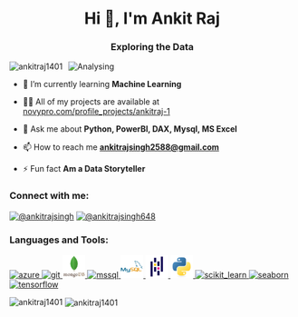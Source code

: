 <h1 align="center">Hi 👋, I'm Ankit Raj</h1>
<h3 align="center">Exploring the Data</h3>
<img align="right" width=400 alt="Analysing" src="https://en.pimg.jp/046/389/169/1/46389169.jpg"

<p align="left"> <img src="https://komarev.com/ghpvc/?username=ankitraj1401&label=Profile%20views&color=0e75b6&style=flat" alt="ankitraj1401" /> </p>

- 🌱 I’m currently learning **Machine Learning**

- 👨‍💻 All of my projects are available at [novypro.com/profile_projects/ankitraj-1](novypro.com/profile_projects/ankitraj-1)

- 💬 Ask me about **Python, PowerBI, DAX, Mysql, MS Excel**

- 📫 How to reach me **ankitrajsingh2588@gmail.com**

- ⚡ Fun fact **Am a Data Storyteller**

<h3 align="left">Connect with me:</h3>
<p align="left">
<a href="https://medium.com/@ankitrajsingh" target="blank"><img align="center" src="https://raw.githubusercontent.com/rahuldkjain/github-profile-readme-generator/master/src/images/icons/Social/medium.svg" alt="@ankitrajsingh" height="30" width="40" /></a>
<a href="https://www.hackerrank.com/@ankitrajsingh648" target="blank"><img align="center" src="https://raw.githubusercontent.com/rahuldkjain/github-profile-readme-generator/master/src/images/icons/Social/hackerrank.svg" alt="@ankitrajsingh648" height="30" width="40" /></a>
</p>

<h3 align="left">Languages and Tools:</h3>
<p align="left"> <a href="https://azure.microsoft.com/en-in/" target="_blank" rel="noreferrer"> <img src="https://www.vectorlogo.zone/logos/microsoft_azure/microsoft_azure-icon.svg" alt="azure" width="40" height="40"/> </a> <a href="https://git-scm.com/" target="_blank" rel="noreferrer"> <img src="https://www.vectorlogo.zone/logos/git-scm/git-scm-icon.svg" alt="git" width="40" height="40"/> </a> <a href="https://www.mongodb.com/" target="_blank" rel="noreferrer"> <img src="https://raw.githubusercontent.com/devicons/devicon/master/icons/mongodb/mongodb-original-wordmark.svg" alt="mongodb" width="40" height="40"/> </a> <a href="https://www.microsoft.com/en-us/sql-server" target="_blank" rel="noreferrer"> <img src="https://www.svgrepo.com/show/303229/microsoft-sql-server-logo.svg" alt="mssql" width="40" height="40"/> </a> <a href="https://www.mysql.com/" target="_blank" rel="noreferrer"> <img src="https://raw.githubusercontent.com/devicons/devicon/master/icons/mysql/mysql-original-wordmark.svg" alt="mysql" width="40" height="40"/> </a> <a href="https://pandas.pydata.org/" target="_blank" rel="noreferrer"> <img src="https://raw.githubusercontent.com/devicons/devicon/2ae2a900d2f041da66e950e4d48052658d850630/icons/pandas/pandas-original.svg" alt="pandas" width="40" height="40"/> </a> <a href="https://www.python.org" target="_blank" rel="noreferrer"> <img src="https://raw.githubusercontent.com/devicons/devicon/master/icons/python/python-original.svg" alt="python" width="40" height="40"/> </a> <a href="https://scikit-learn.org/" target="_blank" rel="noreferrer"> <img src="https://upload.wikimedia.org/wikipedia/commons/0/05/Scikit_learn_logo_small.svg" alt="scikit_learn" width="40" height="40"/> </a> <a href="https://seaborn.pydata.org/" target="_blank" rel="noreferrer"> <img src="https://seaborn.pydata.org/_images/logo-mark-lightbg.svg" alt="seaborn" width="40" height="40"/> </a> <a href="https://www.tensorflow.org" target="_blank" rel="noreferrer"> <img src="https://www.vectorlogo.zone/logos/tensorflow/tensorflow-icon.svg" alt="tensorflow" width="40" height="40"/> </a> </p>

<p><img align="left" src="https://github-readme-stats.vercel.app/api/top-langs?username=ankitraj1401&show_icons=true&locale=en&layout=compact" alt="ankitraj1401" /></p>

<p>&nbsp;<img align="center" src="https://github-readme-stats.vercel.app/api?username=ankitraj1401&show_icons=true&locale=en" alt="ankitraj1401" /></p>

